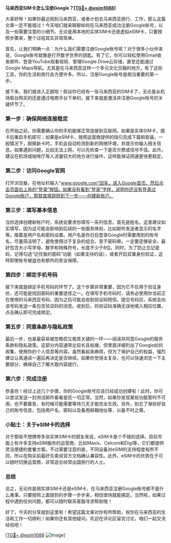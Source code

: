 **马来西亚SIM卡怎么注册Google？[[TG💪+ @esim1088](https://t.me/s/esim1088)]**

大家好呀！如果你最近刚到马来西亚，或者计划去马来西亚旅行、工作，那么这篇文章一定不能错过！今天咱们就来聊聊如何在马来西亚成功注册Google账号，以及一些需要注意的小细节。无论是用本地的实体SIM卡还是虚拟eSIM卡，只要按照步骤来，整个过程其实非常简单。

首先，让我们明确一点：为什么我们需要注册Google账号呢？对于很多小伙伴来说，Google账号就像是打开数字世界的钥匙。有了它，你可以轻松使用Gmail收发邮件、登录YouTube观看视频、管理Google Drive云存储，甚至还能通过Google Maps导航。尤其是在马来西亚这样一个多元文化交融的地方，有了这些工具，你的生活和旅行会方便许多。所以，注册Google账号是相当重要的第一步。

接下来，我们就进入正题啦！假设你已经有一张马来西亚的SIM卡了，无论是从机场柜台购买的还是通过电商平台下单的，接下来就是激活并注册Google账号的关键环节了。

### **第一步：确保网络连接稳定**
在开始之前，你需要确认你的手机能够正常连接到互联网。如果是实体SIM卡，插卡后重启手机即可；如果是eSIM卡，按照运营商提供的指引完成下载和安装。一般情况下，刚换新卡时，手机会自动检测到新的网络环境，并提示你输入相关信息。如果遇到问题，比如无法上网，可以先检查一下是否欠费或信号不佳。此外，建议在机场或咖啡厅等人流量较大的地方进行操作，这样能保证网速更快更稳定。

### **第二步：访问Google官网**
打开浏览器，在地址栏输入“www.google.com”回车，进入Google首页。然后点击页面右上角的“登录”按钮。如果没有看到“登录”字样，说明你还没有登录过Google账户，那就直接跳转到下一步——创建新账户。

### **第三步：填写基本信息**
当你选择创建新账户时，系统会要求你填写一系列信息。首先是姓名，这里建议如实填写，因为这可能会影响到后续的一些服务体验，比如邮件发送者显示的名字等。接着是用户名和密码设置。用户名是你日后登录Google时需要用到的账号名，尽量简洁明了，避免使用过于复杂的组合。至于密码嘛，一定要足够安全，最好包含大小写字母、数字和特殊符号，长度不少于8位。同时，为了防止忘记密码，记得勾选“记住我的密码”功能（如果支持的话），或者开启双重身份验证，这样即使账号被盗也有额外的安全保障。

### **第四步：绑定手机号码**
接下来就是绑定手机号码的环节了。这个步骤非常重要，因为它不仅用于验证身份，还可能是找回密码的重要途径之一。在填写手机号码时，请务必使用你当前正在使用的马来西亚号码，因为之后可能会收到验证码短信。提交号码后，系统会向该号码发送一条包含验证码的消息。收到后，将验证码准确无误地填入相应位置，点击确认即可完成绑定。

### **第五步：同意条款与隐私政策**
最后一步，也是最容易被忽略但又极其关键的一环——阅读并同意Google的服务条款和隐私政策。这部分内容通常比较长且枯燥，但里面详细列出了Google如何收集、使用你的个人信息等内容。虽然看起来麻烦，但为了保护自己的权益，强烈建议认真通读一遍后再决定是否继续。如果你觉得太复杂，也可以快速浏览一下主要部分，确保自己了解大致内容就行。

### **第六步：完成注册**
恭喜你！经过上述几个步骤，你的Google账号应该已经成功创建啦！此时，你可以尝试发送一封测试邮件看看是否一切正常。当然，如果你发现某些功能暂时不可用，也不要着急，有时候可能需要等待几天才能完全生效。另外，别忘了保存好自己的账号信息，包括用户名、密码以及备用邮箱地址等，以备不时之需。

### **小贴士：关于eSIM卡的选择**
对于那些不想携带多张实体SIM卡的朋友来说，eSIM卡是个不错的选择。目前市面上有许多支持eSIM服务的运营商，比如Maxis、Celcom和Digi等，它们都提供灵活便捷的套餐方案。不过需要注意的是，不同设备对eSIM的支持程度有所不同，所以在购买前最好先查阅官方文档确认兼容性。此外，eSIM卡的优势在于可以随时切换运营商，非常适合经常出国旅行的人士。

### **总结**
总之，无论你是用实体SIM卡还是eSIM卡，在马来西亚注册Google账号都不是什么难事。只要按照上面提到的步骤一步步来，相信很快就能搞定。当然啦，如果过程中遇到任何问题，都可以随时联系客服寻求帮助哦！

好了，今天的分享就到这里啦！希望这篇文章对你有所帮助，祝你在马来西亚的生活和工作一切顺利！如果你还有其他疑问，欢迎在评论区留言讨论，咱们一起交流经验吧！

[[TG💪+ @esim1088](https://t.me/s/esim1088) ![Image](https://i.postimg.cc/4NQfJmqS/Snipaste-2025-05-13-00-14-12.png)]